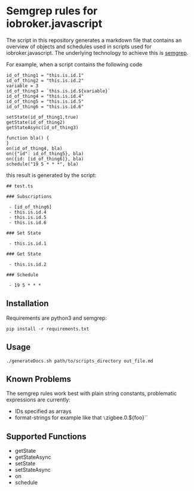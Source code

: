 # Semgrep rules for iobroker.javascript

The script in this repository generates a markdown file that contains an overview of objects and schedules used in scripts used for iobroker.javascript. The underlying technology to achieve this is [semgrep](https://semgrep.dev/).

For example, when a script contains the following code

```
id_of_thing1 = "this.is.id.1"
id_of_thing2 = "this.is.id.2"
variable = 3
id_of_thing3 = `this.is.id.${variable}`
id_of_thing4 = "this.is.id.4"
id_of_thing5 = "this.is.id.5"
id_of_thing6 = "this.is.id.6"

setState(id_of_thing1,true)
getState(id_of_thing2)
getStateAsync(id_of_thing3)

function bla() {
}
on(id_of_thing4, bla)
on({"id": id_of_thing5}, bla)
on({id: [id_of_thing6]}, bla)
schedule("19 5 * * *", bla)
```

this result is generated by the script:

```
## test.ts

### Subscriptions

 - [id_of_thing6]
 - this.is.id.4
 - this.is.id.5
 - this.is.id.6

### Set State

 - this.is.id.1

### Get State

 - this.is.id.2

### Schedule

 - 19 5 * * *

```

## Installation

Requirements are python3 and semgrep:

```
pip install -r requirements.txt
```

## Usage

```
./generateDocs.sh path/to/scripts_directory out_file.md
```

## Known Problems

The semgrep rules work best with plain string constants, problematic expressions are currently:
 - IDs specified as arrays
 - format-strings for example like that `\`zigbee.0.${foo}\``

## Supported Functions

 - getState
 - getStateAsync
 - setState
 - setStateAsync
 - on
 - schedule
